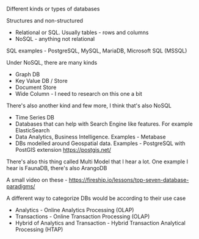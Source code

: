 Different kinds or types of databases

Structures and non-structured
- Relational or SQL. Usually tables - rows and columns
- NoSQL - anything not relational

SQL examples - PostgreSQL, MySQL, MariaDB, Microsoft SQL (MSSQL)

Under NoSQL, there are many kinds
- Graph DB
- Key Value DB / Store
- Document Store
- Wide Column - I need to research on this one a bit

There's also another kind and few more, I think that's also NoSQL
- Time Series DB
- Databases that can help with Search Engine like features. For example ElasticSearch
- Data Analytics, Business Intelligence. Examples - Metabase
- DBs modelled around Geospatial data. Examples - PostgreSQL with PostGIS extension https://postgis.net/

There's also this thing called Multi Model that I hear a lot. One example I hear is FaunaDB, there's also ArangoDB

A small video on these - https://fireship.io/lessons/top-seven-database-paradigms/

A different way to categorize DBs would be according to their use case
- Analytics - Online Analytics Processing (OLAP)
- Transactions - Online Transaction Processing (OLAP)
- Hybrid of Analytics and Transaction - Hybrid Transaction Analytical Processing (HTAP)
